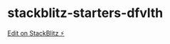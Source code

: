 # stackblitz-starters-dfvlth

[Edit on StackBlitz ⚡️](https://stackblitz.com/edit/stackblitz-starters-dfvlth)